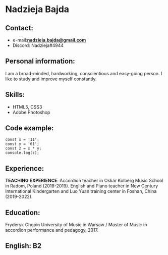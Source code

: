# **Nadzieja Bajda**

## Contact:        
- e-mail:**nadzieja.bajda@gmail.com**
- Discord: Nadzieja#4944
## Personal information:
I am a broad-minded, hardworking, conscientious and easy-going person. I like to study and improve myself constantly.
## Skills:
- HTML5, CSS3
- Adobe Photoshop

## Code example:
```
const x = '11';
const y = '61';
const z = x * y;
console.log(z);
```
## Experience:
**TEACHING EXPERIENCE**: Accordion teacher in Oskar Kolberg Music School in Radom, Poland (2018-2019).
English and Piano teacher in New Century International Kindergarten and Luo Yuan training center in Foshan, China (2019-2022).


## Education:
Fryderyk Chopin University of Music in Warsaw / Master of Music in accordion
performance and pedagogy, 2017.

## English: B2
